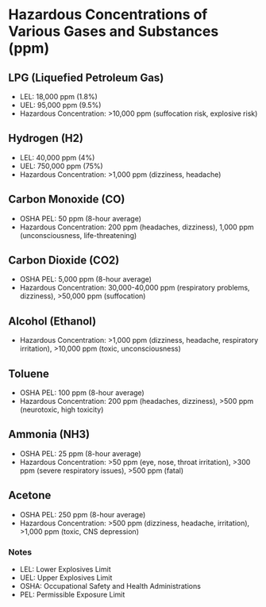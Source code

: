 # Hazardous Concentrations of Various Gases and Substances (ppm)

## LPG (Liquefied Petroleum Gas)
* LEL: 18,000 ppm (1.8%)
* UEL: 95,000 ppm (9.5%)
* Hazardous Concentration: >10,000 ppm (suffocation risk, explosive risk)

## Hydrogen (H2)
* LEL: 40,000 ppm (4%)
* UEL: 750,000 ppm (75%)
* Hazardous Concentration: >1,000 ppm (dizziness, headache)

## Carbon Monoxide (CO)
* OSHA PEL: 50 ppm (8-hour average)
* Hazardous Concentration: 200 ppm (headaches, dizziness), 1,000 ppm (unconsciousness, life-threatening)

## Carbon Dioxide (CO2)
* OSHA PEL: 5,000 ppm (8-hour average)
* Hazardous Concentration: 30,000-40,000 ppm (respiratory problems, dizziness), >50,000 ppm (suffocation)

## Alcohol (Ethanol)
* Hazardous Concentration: >1,000 ppm (dizziness, headache, respiratory irritation), >10,000 ppm (toxic, unconsciousness)

## Toluene
* OSHA PEL: 100 ppm (8-hour average)
* Hazardous Concentration: 200 ppm (headaches, dizziness), >500 ppm (neurotoxic, high toxicity)

## Ammonia (NH3)
* OSHA PEL: 25 ppm (8-hour average)
* Hazardous Concentration: >50 ppm (eye, nose, throat irritation), >300 ppm (severe respiratory issues), >500 ppm (fatal)

## Acetone
* OSHA PEL: 250 ppm (8-hour average)
* Hazardous Concentration: >500 ppm (dizziness, headache, irritation), >1,000 ppm (toxic, CNS depression)

### Notes
* LEL: Lower Explosives Limit
* UEL: Upper Explosives Limit
* OSHA: Occupational Safety and Health Administrations
* PEL: Permissible Exposure Limit
